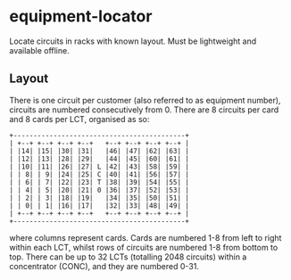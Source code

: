 equipment-locator
=================

Locate circuits in racks with known layout. Must be lightweight and available offline.

Layout
------

There is one circuit per customer (also referred to as equipment number), circuits are numbered consecutively from 0. There are 8 circuits per card and 8 cards per LCT, organised as so:

    +-------------------------------------------+
    | +--+ +--+ +--+ +--+   +--+ +--+ +--+ +--+ |
    | |14| |15| |30| |31|   |46| |47| |62| |63| |
    | |12| |13| |28| |29|   |44| |45| |60| |61| |
    | |10| |11| |26| |27| L |42| |43| |58| |59| |
    | | 8| | 9| |24| |25| C |40| |41| |56| |57| |
    | | 6| | 7| |22| |23| T |38| |39| |54| |55| |
    | | 4| | 5| |20| |21| 0 |36| |37| |52| |53| |
    | | 2| | 3| |18| |19|   |34| |35| |50| |51| |
    | | 0| | 1| |16| |17|   |32| |33| |48| |49| |
    | +--+ +--+ +--+ +--+   +--+ +--+ +--+ +--+ |
    +-------------------------------------------+

where columns represent cards. Cards are numbered 1-8 from left to right within each LCT, whilst rows of circuits are numbered 1-8 from bottom to top. There can be up to 32 LCTs (totalling 2048 circuits) within a concentrator (CONC), and they are numbered 0-31.
